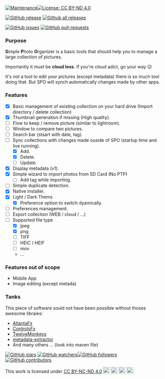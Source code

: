 [![Maintenance](https://img.shields.io/badge/Maintained%3F-yes-green.svg)](https://gitHub.com/Imag-In/SPO/graphs/commit-activity)[![License: CC BY-ND 4.0](https://img.shields.io/badge/License-CC_BY--ND_4.0-blue.svg)](https://creativecommons.org/licenses/by-nd/4.0/)

[![GitHub release](https://img.shields.io/github/release/Imag-In/SPO.svg)](https://gitHub.com/Imag-In/SPO/releases/)
[![Github all releases](https://img.shields.io/github/downloads/Imag-In/SPO/total.svg)](https://gitHub.com/Imag-In/SPO/releases/)

[![GitHub issues](https://img.shields.io/github/issues/Imag-In/SPO.svg)](https://GitHub.com/Imag-In/SPO/issues/) [![GitHub pull-requests](https://img.shields.io/github/issues-pr/Imag-In/SPO.svg)](https://GitHub.com/Imag-In/SPO/pull/)
### Purpose

**S**imple **P**hoto **O**rganizer is a basic tools that should help you to manage a large collection of pictures.

Importantly it must be **cloud less**. If you're cloud adict, go your way 😉

It's not a tool to edit your pictures (except metadata) there is so much tool doing that. But SPO will synch automatically changes made by
other apps.

### Features

- [x] Basic management of existing collection on your hard drive (Import directory / delete collection)
- [x] Thumbnail generation if missing (High quality).
- [ ] Flow to keep / remove picture (similar to lightroom).
- [ ] Window to compare two pictures.
- [ ] Search bar (stsart with date, tag).
- [ ] Sync collections with changes made ouside of SPO (startup time and live running).
    - [x] Add.
    - [x] Delete.
    - [ ] Update.
- [x] Display metadata (v1).
- [x] Simple wizard to import photos from SD Card (No PTP)
    - [ ] Add tag while importing.
- [ ] Simple duplicate detection.
- [x] Native installer.
- [x] Light / Dark Thems
    - [x] Preference option to switch dyamically.
- [ ] Preferences management.
- [ ] Export collection (WEB / cloud / ...)
- [ ] Supported file type
    - [x] jpeg
    - [x] png
    - [ ] TIFF
    - [ ] HEIC / HEIF
    - [ ] mov
    - ...

### Features out of scope

- Mobile App
- Image editing (except metada)

### Tanks

This piece of software sould not have been possible without thoses awesome libraies:

* [AtlantaFx](https://github.com/mkpaz/atlantafx)
* [ControlsFx](https://controlsfx.github.io/)
* [TwelveMonkeys](https://github.com/haraldk/TwelveMonkeys)
* [metadata-extractor](https://github.com/drewnoakes/metadata-extractor)
* And many others ... (look into maven file)

[![GitHub stars](https://img.shields.io/github/stars/Imag-In/SPO.svg?style=social&label=Star&maxAge=2592000)](https://GitHub.com/Imag-In/SPO/stargazers/) [![GitHub watchers](https://img.shields.io/github/watchers/Imag-In/SPO.svg?style=social&label=Watch&maxAge=2592000)](https://GitHub.com/Imag-In/SPO/watchers/)[![GitHub followers](https://img.shields.io/github/followers/Imag-In.svg?style=social&label=Follow&maxAge=2592000)](https://github.com/Imag-In?tab=followers)
[![GitHub contributors](https://badgen.net/github/contributors/Imag-In/SPO)](https://GitHub.com/Imag-In/SPO/graphs/contributors/)

This work is licensed
under <a href="http://creativecommons.org/licenses/by-nc-nd/4.0/?ref=chooser-v1" target="_blank" rel="license noopener noreferrer" style="display:inline-block;">
CC BY-NC-ND
4.0<img style="height:22px!important;margin-left:3px;vertical-align:text-bottom;" src="https://mirrors.creativecommons.org/presskit/icons/cc.svg?ref=chooser-v1"><img style="height:22px!important;margin-left:3px;vertical-align:text-bottom;" src="https://mirrors.creativecommons.org/presskit/icons/by.svg?ref=chooser-v1"><img style="height:22px!important;margin-left:3px;vertical-align:text-bottom;" src="https://mirrors.creativecommons.org/presskit/icons/nc.svg?ref=chooser-v1"><img style="height:22px!important;margin-left:3px;vertical-align:text-bottom;" src="https://mirrors.creativecommons.org/presskit/icons/nd.svg?ref=chooser-v1"></a>
<p></p> 
